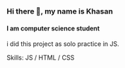### Hi there 👋, my name is Khasan
#### I am computer science student
i did this project as solo practice in JS.

Skills:  JS / HTML / CSS
